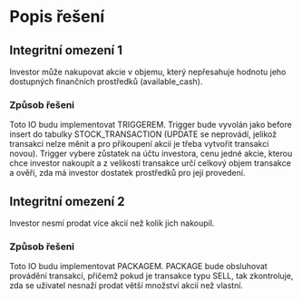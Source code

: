 # Popis řešení

## Integritní omezení 1

Investor může nakupovat akcie v objemu, který nepřesahuje hodnotu jeho dostupných finančních prostředků (available_cash).

### Způsob řešeni 

Toto IO budu implementovat TRIGGEREM. 
Trigger bude vyvolán jako before insert do tabulky STOCK_TRANSACTION (UPDATE se neprovádí, jelikož transakci nelze měnit a pro přikoupení akcií je třeba vytvořit transakci novou).
Trigger vybere zůstatek na účtu investora, cenu jedné akcie, kterou chce investor nakoupit a z velikosti transakce určí celkový objem transakce a ověří, zda má investor dostatek prostředků pro její provedení.

## Integritní omezení 2

Investor nesmí prodat více akcií než kolik jich nakoupil.

### Způsob řešeni 

Toto IO budu implementovat PACKAGEM. PACKAGE bude obsluhovat provádění transakcí, přičemž pokud je transakce typu SELL, tak zkontroluje, zda se uživatel nesnaží prodat větší množství akcií než vlastní.


